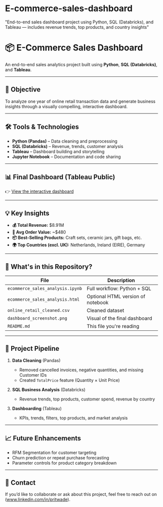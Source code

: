 # E-commerce-sales-dashboard
"End-to-end sales dashboard project using Python, SQL (Databricks), and Tableau — includes revenue trends, top products, and country insights"
# 📦 E-Commerce Sales Dashboard

An end-to-end sales analytics project built using **Python**, **SQL (Databricks)**, and **Tableau**.

---

## 🎯 Objective

To analyze one year of online retail transaction data and generate business insights through a visually compelling, interactive dashboard.

---

## 🛠 Tools & Technologies
- **Python (Pandas)** – Data cleaning and preprocessing
- **SQL (Databricks)** – Revenue, trends, customer analysis
- **Tableau** – Dashboard building and storytelling
- **Jupyter Notebook** – Documentation and code sharing

---

## 📊 Final Dashboard (Tableau Public)

👉 [View the interactive dashboard](https://public.tableau.com/views/CustomerSegmentationSalesinsights/Dashboard1?:language=en-US&publish=yes&:sid=&:redirect=auth&:display_count=n&:origin=viz_share_link)

---

## 💡 Key Insights
- **💰 Total Revenue:** $8.91M
- **💸 Avg Order Value:** ~$480
- **📦 Best-Selling Products:** Craft sets, ceramic jars, gift bags, etc.
- **🌍 Top Countries (excl. UK):** Netherlands, Ireland (EIRE), Germany

---

## 📂 What's in this Repository?

| File | Description |
|------|-------------|
| `ecommerce_sales_analysis.ipynb` | Full workflow: Python + SQL |
| `ecommerce_sales_analysis.html` | Optional HTML version of notebook |
| `online_retail_cleaned.csv` | Cleaned dataset |
| `dashboard_screenshot.png` | Visual of the final dashboard |
| `README.md` | This file you're reading |

---

## 🚀 Project Pipeline

1. **Data Cleaning** (Pandas)
   - Removed cancelled invoices, negative quantities, and missing Customer IDs
   - Created `TotalPrice` feature (Quantity × Unit Price)

2. **SQL Business Analysis** (Databricks)
   - Revenue trends, top products, customer spend, revenue by country

3. **Dashboarding** (Tableau)
   - KPIs, trends, filters, top products, and market analysis

---

## 📈 Future Enhancements

- RFM Segmentation for customer targeting
- Churn prediction or repeat purchase forecasting
- Parameter controls for product category breakdown

---

## 👋 Contact

If you’d like to collaborate or ask about this project, feel free to reach out on (www.linkedin.com/in/pritwade).

